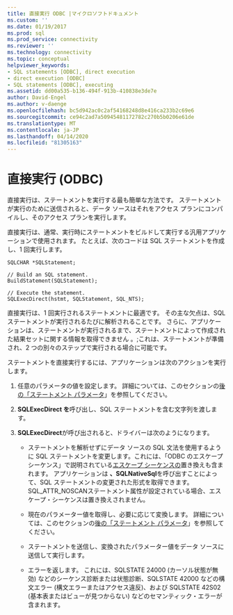 ```yaml
---
title: 直接実行 ODBC |マイクロソフトドキュメント
ms.custom: ''
ms.date: 01/19/2017
ms.prod: sql
ms.prod_service: connectivity
ms.reviewer: ''
ms.technology: connectivity
ms.topic: conceptual
helpviewer_keywords:
- SQL statements [ODBC], direct execution
- direct execution [ODBC]
- SQL statements [ODBC], executing
ms.assetid: dd00a535-b136-494f-913b-410838e3de7e
author: David-Engel
ms.author: v-daenge
ms.openlocfilehash: bc5d942ac0c2af54168248d8e416ca233b2c69e6
ms.sourcegitcommit: ce94c2ad7a50945481172782c270b5b0206e61de
ms.translationtype: MT
ms.contentlocale: ja-JP
ms.lasthandoff: 04/14/2020
ms.locfileid: "81305163"
---
```

# <a name="direct-execution-odbc"></a>直接実行 (ODBC)
直接実行は、ステートメントを実行する最も簡単な方法です。 ステートメントが実行のために送信されると、データ ソースはそれをアクセス プランにコンパイルし、そのアクセス プランを実行します。  
  
 直接実行は、通常、実行時にステートメントをビルドして実行する汎用アプリケーションで使用されます。 たとえば、次のコードは SQL ステートメントを作成し、1 回実行します。  
  
```  
SQLCHAR *SQLStatement;  
  
// Build an SQL statement.  
BuildStatement(SQLStatement);  
  
// Execute the statement.  
SQLExecDirect(hstmt, SQLStatement, SQL_NTS);  
```  
  
 直接実行は、1 回実行されるステートメントに最適です。 その主な欠点は、SQL ステートメントが実行されるたびに解析されることです。 さらに、アプリケーションは、ステートメントが実行されるまで、ステートメントによって作成された結果セットに関する情報を取得できません 。;これは、ステートメントが準備され、2 つの別々のステップで実行される場合に可能です。  
  
 ステートメントを直接実行するには、アプリケーションは次のアクションを実行します。  
  
1.  任意のパラメータの値を設定します。 詳細については、このセクションの[後の「ステートメント パラメータ](../../../odbc/reference/develop-app/statement-parameters.md)」を参照してください。  
  
2.  **SQLExecDirect を**呼び出し、SQL ステートメントを含む文字列を渡します。  
  
3.  **SQLExecDirect**が呼び出されると、ドライバーは次のようになります。  
  
    -   ステートメントを解析せずにデータ ソースの SQL 文法を使用するように SQL ステートメントを変更します。これには、「ODBC のエスケープ シーケンス」で説明されている[エスケープ シーケンスの](../../../odbc/reference/develop-app/escape-sequences-in-odbc.md)置き換えも含まれます。 アプリケーションは **、SQLNativeSql**を呼び出すことによって、SQL ステートメントの変更された形式を取得できます。 SQL_ATTR_NOSCANステートメント属性が設定されている場合、エスケープ・シーケンスは置き換えされません。  
  
    -   現在のパラメーター値を取得し、必要に応じて変換します。 詳細については、このセクションの[後の「ステートメント パラメータ](../../../odbc/reference/develop-app/statement-parameters.md)」を参照してください。  
  
    -   ステートメントを送信し、変換されたパラメーター値をデータ ソースに送信して実行します。  
  
    -   エラーを返します。 これには、SQLSTATE 24000 (カーソル状態が無効) などのシーケンス診断または状態診断、SQLSTATE 42000 などの構文エラー (構文エラーまたはアクセス違反)、および SQLSTATE 42S02 (基本表またはビューが見つからない) などのセマンティック・エラーが含まれます。
